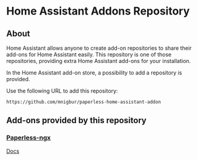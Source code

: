 # Home Assistant Addons Repository

## About

Home Assistant allows anyone to create add-on repositories to share their add-ons for Home Assistant easily. This repository is one of those repositories, providing extra Home Assistant add-ons for your installation.

In the Home Assistant add-on store, a possibility to add a repository is provided.

Use the following URL to add this repository:

```
https://github.com/mnigbur/paperless-home-assistant-addon
```

## Add-ons provided by this repository

### [Paperless-ngx](paperless-ngx)

[Docs](paperless-ngx/DOCS.md)
